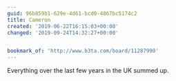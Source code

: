 ```yaml
---
guid: 96b859b1-629e-4d61-bcd0-4867bc5174c2
title: Cameron
created: '2019-06-22T16:15:03+00:00'
changed: '2019-09-24T14:32:27+00:00'


bookmark_of: 'http://www.b3ta.com/board/11287990'
---
```


Everything over the last few years in the UK summed up. 
